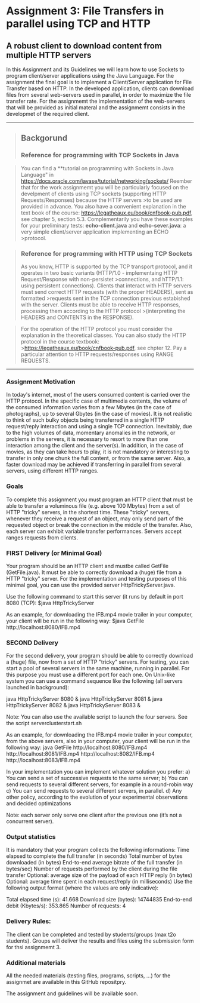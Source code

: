 # Assignment 3: File Transfers in parallel using TCP and HTTP

## A robust client to download content from multiple HTTP servers

In this Assignment and its Guidelines we will learn how to use Sockets to program client/server applications using the Java Language. 
For the assignment the final goal is to implement a Client/Server application for File Transfer based on HTTP. In the developed application, 
clients can download files from several web-servers used in parallel, in order to maximize the file transfer rate. 
For the assignmemt the implementation of the web-servers that will be provided as initial materal and the assignmemt consists in the developmet of the required client.

***

>## Backgorund
>### Reference for programming with TCP Sockets in Java

>You can find a **tutorial on programming with Sockets in Java Language" in https://docs.oracle.com/javase/tutorial/networking/sockets/
>Reember that for the work assignmemt you will be particularly focused on the develpment of clients using TCP sockets (supporting HTTP Requests/Responses) because the HTTP servers >to be used are provided in advance.
>You also have a convenient explanation in the text book of the course: https://legatheaux.eu/book/cnfbook-pub.pdf, see chapter 5, section 5.3.
>Complementarily you have these examples for your preliminary tests: **echo-client.java** and **echo-sever.java**:  a very simple client/server application implementing an ECHO >protocol. 

>### Reference for programming with HTTP using TCP Sockets
>As you know, HTTP is supported by the TCP transport protocol, and it operates in two basic variants (HTTP/1.0 - implementaing HTTP Request/Response with non-persistet >connections, and hTTP/1.1: using persistent connections). Clients that interact with HTTP servers must send correct HTTP requests (with the proper HEADERS), sent as formatted >requests sent in the TCP connection previous estabished with the server. Clients must be able to receive HTTP responses, processing them according to the HTTP protocol >(interpreting the HEADERS and CONTENTS in the RESPONSE).

>For the operation of the HTTP protocol you must consider the explanation in the theoretical classes. You can also study the HTTP protocol in the course textbook: >https://legatheaux.eu/book/cnfbook-pub.pdf, see chpter 12. Pay a particular attention to HTTP requests/responses using RANGE REQUESTS. 

***

### Assignment Motivation

In today's internet, most of the users consumed content is carried over the HTTP protocol. In the specific case of multimedia contents, the volume of the consumed information varies from a few Mbytes (in the case of photographs), up to several Gbytes (in the case of movies).
It is not realistic to think of such bulky objects being transferred in a single HTTP request/reply interaction and using a single TCP connection. 
Inevitably, due to the high volumes of data, momentary anomalies in the network, or problems in the servers, it is necessary to resort to more than one interaction among the client and the server(s). In addition, in the case of movies, as they can take hours to play, it is not mandatory or interesting to transfer in only one chunk the full content, or from the same server. Also, a faster download may be achieved if transferring in parallel from several servers, using different HTTP ranges.

### Goals

To complete this assignment you must program an HTTP client that must be able to transfer a voluminous file (e.g. above 100 Mbytes) from a set of HTTP "tricky" servers, in the shortest time. These "tricky" servers, whenever they receive a request of an object, may only send part of the requested object or break the connection in the middle of the transfer. Also, each server can exhibit variable transfer performances. Servers accept ranges requests from clients.

### FIRST Delivery (or Minimal Goal)

Your program should be an HTTP client and mustbe called GetFile (GetFile.java). It must be able to correctly download a (huge) file from a HTTP "tricky" server. For the implementation and testing purposes of this minimal goal, you can use the provided server HttpTrickyServer.java.

Use the following command to start this server (it runs by default in port 8080 (TCP):
$java HttpTrickyServer

As an example, for downloading the IFB.mp4 movie trailer in your computer, your client will be run in the following way:
$java GetFile http://localhost:8080/IFB.mp4

### SECOND Delivery 

For the second delivery, your program should be able to correctly download a (huge) file, now from a set of HTTP "tricky" servers. 
For testing, you can start a pool of several servers in the same machine, running in parallel. For this purpose you must use a different port for each one. 
On Unix-like system you can use a command sequence like the following (all servers launched in background):

java HttpTrickyServer 8080 &
java HttpTrickyServer 8081 &
java HttpTrickyServer 8082 &
java HttpTrickyServer 8083 &

Note: You can also use the available script to launch the four servers. See the script serverclusterstart.sh

As an example, for downloading the IFB.mp4 movie trailer in your computer, from the above servers, also in your computer, your client will be run in the following way:
java GetFile http://localhost:8080/IFB.mp4 http://localhost:8081/IFB.mp4 http://localhost:8082/IFB.mp4 http://localhost:8083/IFB.mp4

In your implementation you can implement whatever solution you prefer:
a) You can send a set of successive requests to the same server;
b) You can send requests to several different servers, for example in a round-robin way
c) You can send requests to several different servers, in parallel. 
d) Any other policy, according to the evolution of your experimental observations and decided optimizations

Note: each server only serve one client after the previous one (it’s not a concurrent server).

### Output statistics

It is mandatory that your program collects the following informations:
Time elapsed to complete the full transfer (in seconds)
Total number of bytes downloaded (in bytes)
End-to-end average bitrate of the full transfer (in bytes/sec)
Number of requests performed by the client during the file transfer
Optional: average size of the payload of each HTTP reply (in bytes)
Optional: average time spent in each request/reply (in milliseconds)
Use the following output format (where the values are only indicative):

Total elapsed time (s):		    41.668
Download size (bytes):		    14744835
End-to-end debit (Kbytes/s):	353.865
Number of requests:		        4

### Delivery Rules:

The client can be completed and tested by students/groups (max t2o students). Groups will deliver the results and files using the submission form for thsi assignmemt 3.


### Additional materials
All the needed materials (testing files, programs, scripts, ...) for the assignmet are available in this GitHub repositpry.









The assignment and guidelines will be available soon.
